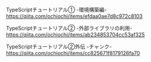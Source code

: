 TypeScriptチュートリアル① -環境構築編-
https://qiita.com/ochiochi/items/efdaa0ae7d8c972c8103

TypeScriptチュートリアル② -外部ライブラリの利用-
https://qiita.com/ochiochi/items/ab234853704cc53af325

TypeScriptチュートリアル②外伝 -チャンク-
https://qiita.com/ochiochi/items/cc825671f8179126fa70
